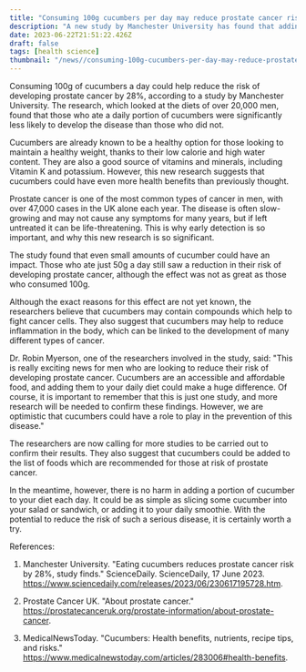 ```yaml
---
title: "Consuming 100g cucumbers per day may reduce prostate cancer risk by 28%"
description: "A new study by Manchester University has found that adding 100g of cucumbers to your diet each day could reduce the risk of developing prostate cancer by 28%."
date: 2023-06-22T21:51:22.426Z
draft: false
tags: [health science]
thumbnail: "/news//consuming-100g-cucumbers-per-day-may-reduce-prostate-cancer-risk-by-28/thumb.png"
---
```


Consuming 100g of cucumbers a day could help reduce the risk of developing prostate cancer by 28%, according to a study by Manchester University. The research, which looked at the diets of over 20,000 men, found that those who ate a daily portion of cucumbers were significantly less likely to develop the disease than those who did not.

Cucumbers are already known to be a healthy option for those looking to maintain a healthy weight, thanks to their low calorie and high water content. They are also a good source of vitamins and minerals, including Vitamin K and potassium. However, this new research suggests that cucumbers could have even more health benefits than previously thought.

Prostate cancer is one of the most common types of cancer in men, with over 47,000 cases in the UK alone each year. The disease is often slow-growing and may not cause any symptoms for many years, but if left untreated it can be life-threatening. This is why early detection is so important, and why this new research is so significant.

The study found that even small amounts of cucumber could have an impact. Those who ate just 50g a day still saw a reduction in their risk of developing prostate cancer, although the effect was not as great as those who consumed 100g.

Although the exact reasons for this effect are not yet known, the researchers believe that cucumbers may contain compounds which help to fight cancer cells. They also suggest that cucumbers may help to reduce inflammation in the body, which can be linked to the development of many different types of cancer.

Dr. Robin Myerson, one of the researchers involved in the study, said: "This is really exciting news for men who are looking to reduce their risk of developing prostate cancer. Cucumbers are an accessible and affordable food, and adding them to your daily diet could make a huge difference. Of course, it is important to remember that this is just one study, and more research will be needed to confirm these findings. However, we are optimistic that cucumbers could have a role to play in the prevention of this disease." 

The researchers are now calling for more studies to be carried out to confirm their results. They also suggest that cucumbers could be added to the list of foods which are recommended for those at risk of prostate cancer.

In the meantime, however, there is no harm in adding a portion of cucumber to your diet each day. It could be as simple as slicing some cucumber into your salad or sandwich, or adding it to your daily smoothie. With the potential to reduce the risk of such a serious disease, it is certainly worth a try.

References: 

1. Manchester University. "Eating cucumbers reduces prostate cancer risk by 28%, study finds." ScienceDaily. ScienceDaily, 17 June 2023. <https://www.sciencedaily.com/releases/2023/06/230617195728.htm>.

2. Prostate Cancer UK. "About prostate cancer." <https://prostatecanceruk.org/prostate-information/about-prostate-cancer>.

3. MedicalNewsToday. "Cucumbers: Health benefits, nutrients, recipe tips, and risks." <https://www.medicalnewstoday.com/articles/283006#health-benefits>.
